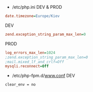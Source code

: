 

* /etc/php.ini
DEV & PROD
````ini
date.timezone=Europe/Kiev
````
DEV
```ini
zend.exception_string_param_max_len=0
```
PROD
```ini
log_errors_max_len=1024
;zend.exception_string_param_max_len=0
;mail.mixed_lf_and_crlf=Off
mysqli.reconnect=Off
```
* /etc/php-fpm.d/www.conf
DEV
````apacheconf
clear_env = no
````
